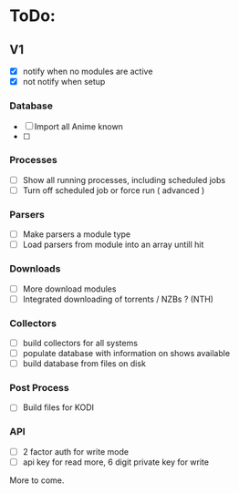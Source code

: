 # ToDo:

## V1
- [x] notify when no modules are active
- [x] not notify when setup

### Database
- [ ] Import all Anime known
- [ ] 

### Processes
- [ ] Show all running processes, including scheduled jobs
- [ ] Turn off scheduled job or force run ( advanced )

### Parsers
- [ ] Make parsers a module type
- [ ] Load parsers from module into an array untill hit

### Downloads
- [ ] More download modules
- [ ] Integrated downloading of torrents / NZBs ? (NTH)

### Collectors
- [ ] build collectors for all systems
- [ ] populate database with information on shows available
- [ ] build database from files on disk

### Post Process
- [ ] Build files for KODI

### API
- [ ] 2 factor auth for write mode
- [ ] api key for read more, 6 digit private key for write

More to come.